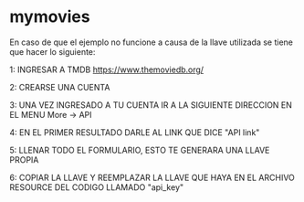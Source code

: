 # mymovies
En caso de que el ejemplo no funcione a causa de la llave utilizada se tiene que hacer lo siguiente:

1: INGRESAR A TMDB
https://www.themoviedb.org/

2: CREARSE UNA CUENTA

3: UNA VEZ INGRESADO A TU CUENTA IR A LA SIGUIENTE DIRECCION EN EL MENU More -> API

4: EN EL PRIMER RESULTADO DARLE AL LINK QUE DICE "API link"

5: LLENAR TODO EL FORMULARIO, ESTO TE GENERARA UNA LLAVE PROPIA

6: COPIAR LA LLAVE Y REEMPLAZAR LA LLAVE QUE HAYA EN EL ARCHIVO RESOURCE DEL CODIGO LLAMADO "api_key"
